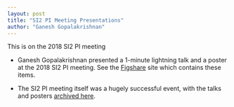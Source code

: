```yaml
---
layout: post
title: "SI2 PI Meeting Presentations"
author: "Ganesh Gopalakrishnan"
---
```


This is on the 2018 SI2 PI meeting

* Ganesh Gopalakrishnan presented a 1-minute lightning talk and a
poster at the 2018 SI2 PI meeting. See the
[Figshare](https://figshare.com/articles/Quantifying_Compiler_Effects_on_Code_Performance_and_Reproducibility_using_FLiT/6171626) site which contains these items.

* The SI2 PI meeting itself was a hugely successful event, with
the talks and posters [archived here](https://si2-pi-community.github.io/2018-meeting/poster_sessions.html).


   
